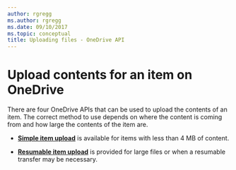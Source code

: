 ```yaml
---
author: rgregg
ms.author: rgregg
ms.date: 09/10/2017
ms.topic: conceptual
title: Uploading files - OneDrive API
---
```

# Upload contents for an item on OneDrive

There are four OneDrive APIs that can be used to upload the contents of an item. The
correct method to use depends on where the content is coming from and how large
the contents of the item are.

* **[Simple item upload](../api/driveitem_put_content.md)** is available for items with less than 4 MB of content.

* **[Resumable item upload](../api/driveitem_createuploadsession.md)** is provided for large files or when a resumable transfer may be necessary.

[file-facet]: ../resources/file.md

<!-- {
  "type": "#page.annotation",
  "description": "Methods for how files can be uploaded to OneDrive.",
  "keywords": "upload,upload methods,simple,resumable",
  "section": "documentation",
  "tocPath": "Items/Upload"
} -->
